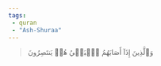 ```yaml
---
tags: 
 - quran 
 - "Ash-Shuraa"
---
```


> وَٱلَّذِينَ إِذَآ أَصَابَهُمُ ٱلۡبَغۡيُ هُمۡ يَنتَصِرُونَ
